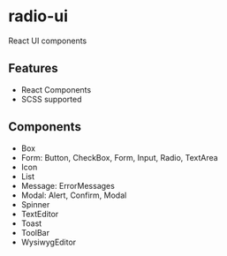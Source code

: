 # radio-ui

React UI components

## Features

- React Components
- SCSS supported

## Components

- Box
- Form: Button, CheckBox, Form, Input, Radio, TextArea
- Icon
- List
- Message: ErrorMessages
- Modal: Alert, Confirm, Modal
- Spinner
- TextEditor
- Toast
- ToolBar
- WysiwygEditor

